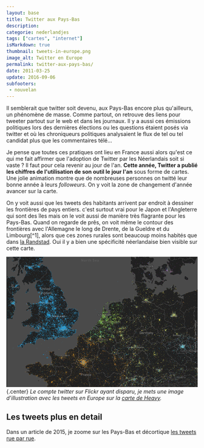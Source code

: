```yaml
---
layout: base
title: Twitter aux Pays-Bas
description: 
categorie: nederlandjes
tags: ["cartes", "internet"]
isMarkdown: true
thumbnail: tweets-in-europe.png
image_alt: Twitter en Europe
permalink: twitter-aux-pays-bas/
date: 2011-03-25
update: 2016-09-06
subfooters:
 - nouvelan
---
```




Il semblerait que twitter soit devenu, aux Pays-Bas encore plus qu'ailleurs, un phénomène de masse. Comme partout, on retrouve des liens pour tweeter partout sur le web et dans les journaux. Il y a aussi ces émissions politiques lors des dernières élections ou les questions étaient posés via twitter et où les chroniqueurs politiques analysaient le flux de tel ou tel candidat plus que les commentaires télé...

Je pense que toutes ces pratiques ont lieu en France aussi alors qu'est ce qui me fait affirmer que l'adoption de Twitter par les Néerlandais soit si vaste ? Il faut pour cela revenir au jour de l'an. **Cette année, Twitter a publié les chiffres de l'utilisation de son outil le jour l'an** sous forme de cartes. Une jolie animation montre que de nombreuses personnes on twitté leur bonne année à leurs *followeurs*. On y voit la zone de changement d'année avancer sur la carte.

<!--excerpt-->

<!-- HTML Gone
<div class="flex flex-col items-center">
<object type="application/x-shockwave-flash" width="400" height="201" data="http://www.flickr.com/apps/video/stewart.swf?v=71377" classid="clsid:D27CDB6E-AE6D-11cf-96B8-444553540000"> <param name="flashvars" value="intl_lang=en-us&photo_secret=f1c75607f0&photo_id=5330386295"></param> <param name="movie" value="http://www.flickr.com/apps/video/stewart.swf?v=71377"></param> <param name="bgcolor" value="#000000"></param> <param name="allowFullScreen" value="true"></param><embed type="application/x-shockwave-flash" src="http://www.flickr.com/apps/video/stewart.swf?v=71377" bgcolor="#000000" allowfullscreen="true" flashvars="intl_lang=en-us&photo_secret=f1c75607f0&photo_id=5330386295" height="201" width="400"></embed></object>
</div>
<!-- / HTML -->

On y voit aussi que les tweets des habitants arrivent par endroit à dessiner les frontières de pays entiers. c'est surtout vrai pour le Japon et l'Angleterre qui sont des îles mais on le voit aussi de manière très flagrante pour les Pays-Bas. Quand on regarde de prês, on voit même le contour des frontières avec l'Allemagne le long de Drente, de la Gueldre et du Limbourg[^1], alors que ces zones rurales sont beaucoup moins habités que dans [la Randstad](/le-randstad). Oui il y a bien une spécificité néerlandaise bien visible sur cette carte.

![Carte de twitter en Europe](tweets-in-europe.png){.center}
*Le compte twitter sur Flickr ayant disparu, je mets une image d'illustration avec les tweets en Europe sur la [carte de Heavy](https://scl2-04-gpu03.mapd.com/).*

<!-- Gone
[![http://farm6.static.flickr.com/5250/5331000428_b960498abe.jpg](Carte de twitter en Europe){.center}](http://www.flickr.com/photos/twitteroffice/5331000428/sizes/o/in/photostream/) -->


## Les tweets plus en detail


Dans un article de 2015, je zoome sur les Pays-Bas et décortique [les tweets rue par rue](/Twitter-aux-Pays-Bas--rue-par-rue).
